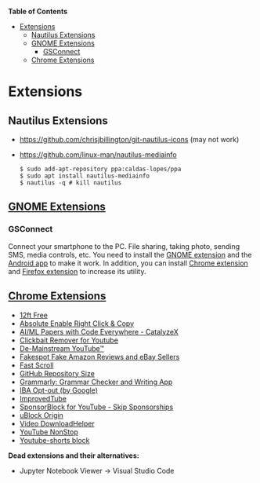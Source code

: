 <!-- START doctoc generated TOC please keep comment here to allow auto update -->
<!-- DON'T EDIT THIS SECTION, INSTEAD RE-RUN doctoc TO UPDATE -->
**Table of Contents**

- [Extensions](#extensions)
  - [Nautilus Extensions](#nautilus-extensions)
  - [GNOME Extensions](#gnome-extensions)
    - [GSConnect](#gsconnect)
  - [Chrome Extensions](#chrome-extensions)

<!-- END doctoc generated TOC please keep comment here to allow auto update -->

# Extensions



## Nautilus Extensions

- https://github.com/chrisjbillington/git-nautilus-icons (may not work)

- https://github.com/linux-man/nautilus-mediainfo

  ```
  $ sudo add-apt-repository ppa:caldas-lopes/ppa
  $ sudo apt install nautilus-mediainfo
  $ nautilus -q # kill nautilus
  ```



## [GNOME Extensions](https://extensions.gnome.org/)



### GSConnect

Connect your smartphone to the PC. File sharing, taking photo, sending SMS, media controls, etc. You need to install the [GNOME extension](https://extensions.gnome.org/extension/1319/gsconnect/) and the [Android app](https://play.google.com/store/apps/details?id=org.kde.kdeconnect_tp&hl=en_US&gl=US) to make it work. In addition, you can install [Chrome extension](https://chrome.google.com/webstore/detail/gsconnect/jfnifeihccihocjbfcfhicmmgpjicaec/related?hl=en ) and [Firefox extension](https://addons.mozilla.org/en-US/firefox/addon/gsconnect/) to increase its utility.

## [Chrome Extensions](https://chrome.google.com/webstore/category/extensions)

- [12ft Free](https://chrome.google.com/webstore/detail/12ft-free/ljgfopbnjccdcbmaanglicbcbhndoofa)
- [Absolute Enable Right Click & Copy](https://chrome.google.com/webstore/detail/absolute-enable-right-cli/jdocbkpgdakpekjlhemmfcncgdjeiika)
- [AI/ML Papers with Code Everywhere - CatalyzeX](https://chrome.google.com/webstore/detail/aiml-papers-with-code-eve/aikkeehnlfpamidigaffhfmgbkdeheil)
- [Clickbait Remover for Youtube](https://chrome.google.com/webstore/detail/clickbait-remover-for-you/omoinegiohhgbikclijaniebjpkeopip)
- [De-Mainstream YouTube™](https://chrome.google.com/webstore/detail/de-mainstream-youtube/dkcdmdpcapjlaoioeenamjdanpeehjan)
- [Fakespot Fake Amazon Reviews and eBay Sellers](https://chrome.google.com/webstore/detail/fakespot-fake-amazon-revi/nakplnnackehceedgkgkokbgbmfghain)
- [Fast Scroll](https://chrome.google.com/webstore/detail/fast-scroll/ecnjcglleblahonnenpaiofkabfakgdi)
- [GitHub Repository Size](https://chrome.google.com/webstore/detail/github-repository-size/apnjnioapinblneaedefcnopcjepgkci)
- [Grammarly: Grammar Checker and Writing App](https://chrome.google.com/webstore/detail/grammarly-grammar-checker/kbfnbcaeplbcioakkpcpgfkobkghlhen)
- [IBA Opt-out (by Google)](https://chrome.google.com/webstore/detail/iba-opt-out-by-google/gbiekjoijknlhijdjbaadobpkdhmoebb)
- [ImprovedTube](https://chrome.google.com/webstore/detail/improvedtube/bnomihfieiccainjcjblhegjgglakjdd)
- [SponsorBlock for YouTube - Skip Sponsorships](https://chrome.google.com/webstore/detail/sponsorblock-for-youtube/mnjggcdmjocbbbhaepdhchncahnbgone)
- [uBlock Origin](https://chrome.google.com/webstore/detail/ublock-origin/cjpalhdlnbpafiamejdnhcphjbkeiagm)
- [Video DownloadHelper](https://chrome.google.com/webstore/detail/video-downloadhelper/lmjnegcaeklhafolokijcfjliaokphfk)
- [YouTube NonStop](https://chrome.google.com/webstore/detail/youtube-nonstop/nlkaejimjacpillmajjnopmpbkbnocid)
- [Youtube-shorts block](https://chrome.google.com/webstore/detail/youtube-shorts-block/jiaopdjbehhjgokpphdfgmapkobbnmjp)

**Dead extensions and their alternatives:**

- Jupyter Notebook Viewer -> Visual Studio Code
